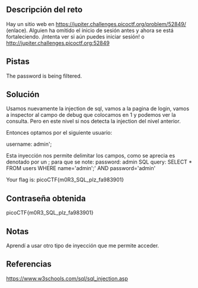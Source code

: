## Descripción del reto
Hay un sitio web en https://jupiter.challenges.picoctf.org/problem/52849/ (enlace). Alguien ha omitido el inicio de sesión antes y ahora se está fortaleciendo. ¡Intenta ver si aún puedes iniciar sesión! o http://jupiter.challenges.picoctf.org:52849

## Pistas 
The password is being filtered.
## Solución 
Usamos nuevamente la injection de sql, vamos a la pagina de login, vamos a inspector al campo de debug que colocamos en 1 y podemos ver la consulta. 
Pero en este nivel si nos detecta la injection del nivel anterior. 

Entonces optamos por el siguiente usuario:

username: admin';

Esta inyección nos permite delimitar los campos, como se aprecia es denotado por un ; para que se note:
password: admin
SQL query: SELECT * FROM users WHERE name='admin';' AND password='admin'

Your flag is: picoCTF{m0R3_SQL_plz_fa983901}
## Contraseña obtenida 
picoCTF{m0R3_SQL_plz_fa983901}
## Notas 
Aprendí a usar otro tipo de inyección que me permite acceder.
## Referencias
https://www.w3schools.com/sql/sql_injection.asp
